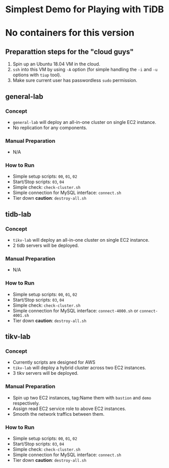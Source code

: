 # Simplest Demo for Playing with TiDB
# No containers for this version

## Preparattion steps for the "cloud guys"
1. Spin up an Ubuntu 18.04 VM in the cloud.
2. `ssh` into this VM by using `-A` option (for simple handling the `-i` and `-u` options with `tiup` tool).
3. Make sure current user has passwordless `sudo` permission.

## general-lab
### Concept
+ `general-lab` will deploy an all-in-one cluster on single EC2 instance.
+ No replication for any components.
### Manual Preparation
+ N/A
### How to Run
+ Simple setup scripts: `00`, `01`, `02`
+ Start/Stop scripts: `03`, `04`
+ Simple check: `check-cluster.sh`
+ Simple connection for MySQL interface: `connect.sh`
+ Tier down **caution**: `destroy-all.sh`

## tidb-lab
### Concept
+ `tikv-lab` will deploy an all-in-one cluster on single EC2 instance.
+ 2 tidb servers will be deployed.
### Manual Preparation
+ N/A
### How to Run
+ Simple setup scripts: `00`, `01`, `02`
+ Start/Stop scripts: `03`, `04`
+ Simple check: `check-cluster.sh`
+ Simple connection for MySQL interface: `connect-4000.sh` or `connect-4001.sh`
+ Tier down **caution**: `destroy-all.sh`

## tikv-lab
### Concept
+ Currently scripts are designed for AWS
+ `tikv-lab` will deploy a hybrid cluster across two EC2 instances.
+ 3 tikv servers will be deployed.
### Manual Preparation
+ Spin up two EC2 instances, tag:Name them with `bastion` and `demo` respectively.
+ Assign read EC2 service role to above EC2 instances.
+ Smooth the network traffics between them.
### How to Run
+ Simple setup scripts: `00`, `01`, `02`
+ Start/Stop scripts: `03`, `04`
+ Simple check: `check-cluster.sh`
+ Simple connection for MySQL interface: `connect.sh`
+ Tier down **caution**: `destroy-all.sh`
